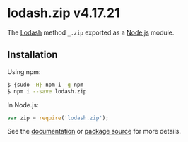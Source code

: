 # lodash.zip v4.17.21

The [Lodash](https://lodash.com/) method `_.zip` exported as a [Node.js](https://nodejs.org/) module.

## Installation

Using npm:
```bash
$ {sudo -H} npm i -g npm
$ npm i --save lodash.zip
```

In Node.js:
```js
var zip = require('lodash.zip');
```

See the [documentation](https://lodash.com/docs#zip) or [package source](https://github.com/lodash/lodash/blob/4.17.21-npm-packages/lodash.zip) for more details.
